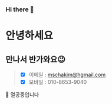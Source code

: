 <!--
**r5254/r5254** is a ✨ _special_ ✨ repository because its `README.md` (this file) appears on your GitHub profile.

Here are some ideas to get you started:

- 🔭 I’m currently working on ...
- 🌱 I’m currently learning ...
- 👯 I’m looking to collaborate on ...
- 🤔 I’m looking for help with ...
- 💬 Ask me about ...
- 📫 How to reach me: ...
- 😄 Pronouns: ...
- ⚡ Fun fact: ...
-->
### Hi there 👋
# 안녕하세요
## 만나서 반가와요:wink:
> - [x] 이메일 : mschakim@hgmail.com
> - [x] 모바일 : 010-8653-9040

🔭 열공중입니다
